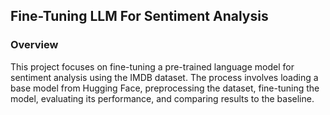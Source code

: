 ## Fine-Tuning LLM For Sentiment Analysis

### Overview
This project focuses on fine-tuning a pre-trained language model for sentiment analysis using the IMDB dataset. The process involves loading a base model from Hugging Face, preprocessing the dataset, fine-tuning the model, evaluating its performance, and comparing results to the baseline.

